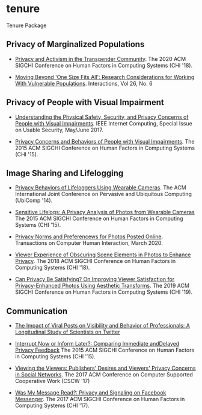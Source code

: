 # tenure
Tenure Package

## Privacy of Marginalized Populations
- [Privacy and Activism in the Transgender Community](papers/trans-privacy-chi20.pdf).  The 2020 ACM SIGCHI Conference on Human Factors in Computing Systems (CHI '18).

- [Moving Beyond 'One Size Fits All': Research Considerations for Working With Vulnerable Populations](papers/one-size-interactions20.pdf).  Interactions, Vol 26, No. 6

## Privacy of People with Visual Impairment
- [Understanding the Physical Safety, Security, and Privacy Concerns of People with Visual Impairments](papers/vip-ic2017.pdf).  IEEE Internet Computing, Special Issue on Usable Security, May/June 2017.

- [Privacy Concerns and Behaviors of People with Visual Impairments](papers/vip-privacy-chi15.pdf). The 2015 ACM SIGCHI Conference on Human Factors in Computing Systems (CHI '15).

## Image Sharing and Lifelogging
 
- [Privacy Behaviors of Lifeloggers Using Wearable Cameras](papers/lifelogging-ubicomp14.pdf).  The ACM International Joint Conference on Pervasive and Ubiquitous Computing (UbiComp '14).

- [Sensitive Lifelogs: A Privacy Analysis of Photos from Wearable Cameras](papers/sensitive-lifelogs-chi15.pdf) The 2015 ACM SIGCHI Conference on Human Factors in Computing Systems (CHI '15).

- [Privacy Norms and Preferencews for Photos Posted Online](papers/privacy-norms-tochi20.pdf).  Transactions on Computer Human Interaction, March 2020.


- [Viewer Experience of Obscuring Scene Elements in Photos to Enhance Privacy](papers/obscuring-chi18.pdf).  The 2018 ACM SIGCHI Conference on Human Factors in Computing Systems (CHI '18).

- [Can Privacy Be Satisfying?  On Improving Viewer Satisfaction for Privacy-Enhanced Photos Using Aesthetic Transforms](papers/satisfying-chi19.pdf).  The 2019 ACM SIGCHI Conference on Human Factors in Computing Systems (CHI '19).

## Communication
- [The Impact of Viral Posts on Visibility and Behavior of Professionals: A Longitudinal Study of Scientists on Twitter](papers/viral-posts-icwsm21.pdf)

- [Interrupt Now or Inform Later?: Comparing Immediate andDelayed Privacy Feedback](papers/feedback-chi.pdf) The 2015 ACM SIGCHI Conference on Human Factors in Computing Systems (CHI '15).

- [Viewing the Viewers: Publishers' Desires and Viewers' Privacy Concerns in Social Networks](papers/viewing-the-viewers-cscw17.pdf).  The 2017 ACM Conference on Computer Supported Cooperative Work (CSCW '17)

- [Was My Message Read?: Privacy and Signaling on Facebook Messenger](papers/message-read-chi17.pdf). The 2017 ACM SIGCHI Conference on Human Factors in Computing Systems (CHI '17).










